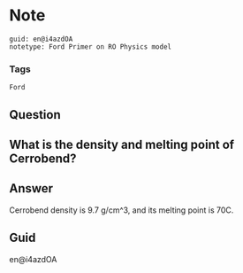# Note
```
guid: en@i4azdOA
notetype: Ford Primer on RO Physics model
```

### Tags
```
Ford
```

## Question
<h2>What is the density and melting point of Cerrobend?</h2>

## Answer
<section>
<p>Cerrobend density is 9.7 g/cm^3, and its melting point is 70C.</p>

</section>

## Guid
en@i4azdOA
